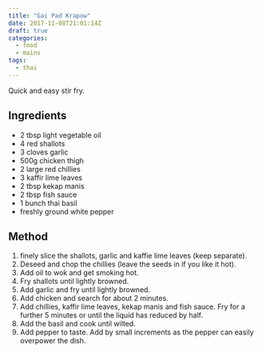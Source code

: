 ```yaml
---
title: "Gai Pad Krapow"
date: 2017-11-08T21:01:14Z
draft: true
categories:
  - food
  - mains
tags:
  - thai
---
```


Quick and easy stir fry.

<!--more-->

## Ingredients

* 2 tbsp light vegetable oil
* 4 red shallots
* 3 cloves garlic 
* 500g chicken thigh
* 2 large red chillies 
* 3 kaffir lime leaves
* 2 tbsp kekap manis
* 2 tbsp fish sauce
* 1 bunch thai basil
* freshly ground white pepper

## Method

1. finely slice the shallots, garlic and kaffie lime leaves (keep separate).
1. Deseed and chop the chillies (leave the seeds in if you like it hot).
1. Add oil to wok and get smoking hot.
1. Fry shallots until lightly browned.
1. Add garlic and fry until lightly browned.
1. Add chicken and search for about 2 minutes.
1. Add chillies, kaffir lime leaves, kekap manis and fish sauce. Fry for a further 5 minutes or until the liquid has reduced by half.
1. Add the basil and cook until wilted.
1. Add pepper to taste. Add by small increments as the pepper can easily overpower the dish.
